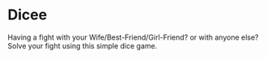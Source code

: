 # Dicee
Having a fight with your Wife/Best-Friend/Girl-Friend? or with anyone else? Solve your fight using this simple dice game.
